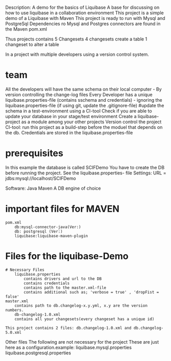Description: 
        A demo for the basics of Liquibase
        A base for discussing on how to use liquibase in a collaboration environment
This project is a simple demo of a Liquibase with Maven
This project is ready to run with Mysql and PostgreSql 
Dependencies ro Mysql and Postgres connectors are found in the Maven pom.xml

Thus projects contains 5 Changesets
4 changesets create a table
1 changeset to alter a table

In a project with multiple developers using a version control system. 
# team
 All the developers will have the same schema on their local computer
        - By version controlling the change-log files
Every Developer has a unique liquibase.properties-file (contains sschema and credentials)
        - ignoring the liquibase.properties-file (if using git, update the .gitignore-file)
#update the schema in a test-environment using a CI-tool 
    Check if you are able to update your database  in your stage/test environment
        Create a liquibase-project as a module among your other projects
        Version control the project
        CI-tool: run this project as a build-step before the moduel that depends on the db.
            Credentials are stored in the liquibase.properties-file

# prerequisites
In this example the database is called SCIFDemo
You have to create the DB before running the project.
    See the liquibase.properties- file
        Settings: URL = jdbs:mysql://localhost/SCIFDemo

Software:
    Java
    Maven
    A DB engine of choice

# important files for MAVEN
    pom.xml
        db:mysql-connector-java(Ver:)
        db: postgresql (Ver:)
        liquibase:liquibase-maven-plugin

# Files for the liquibase-Demo
    # Necessary Files
        liquibase.properties
            contains drivers and url to the DB
            contains credentials
            contains path to the master.xml-file
            contains additional such as; 'verbose = true' , 'dropFist = false' 
    master.xml
        contains path to db.changelog-x.y.yml, x.y are the version numbers.
        db-changelog-1.0.xml
        contains all your changesets(every changeset has a unique id)
    
    This project contains 2 files: db.changelog-1.0.xml and db.changelog-5.0.xml

Other files
The following are not necessary for the project
These are just here as a configuration.example:
liquibase.mysql.properties
liquibase.postgresql.properties
